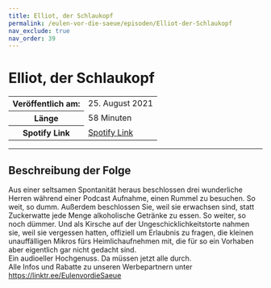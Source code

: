 ```yaml
---
title: Elliot, der Schlaukopf
permalink: /eulen-vor-die-saeue/episoden/Elliot-der-Schlaukopf
nav_exclude: true
nav_order: 39
---
```


# Elliot, der Schlaukopf
<table class="resp-table dcf-table dcf-table-responsive dcf-table-bordered dcf-table-striped dcf-w-100%">
                    <tbody>
                        <tr>
                            <th scope="row">Veröffentlich am:</th>
                            <td data-label="Veröffentlich am:">25. August 2021</td>
                        </tr>
                        <tr>
                            <th scope="row">Länge </th>
                            <td data-label="Länge ">58 Minuten</td>
                        </tr><tr>
                                <th scope="row">Spotify Link</th>
                                <td data-label="Spotify Link"><a href="https://open.spotify.com/episode/3RhIAiJzZKaoCsdxIDtJSj">Spotify Link</a></td>
                            </tr></tbody>
                </table>

***

## Beschreibung der Folge

<div>
Aus einer seltsamen Spontanität heraus beschlossen drei wunderliche Herren während einer Podcast Aufnahme, einen Rummel zu besuchen. So weit, so dumm. Außerdem beschlossen Sie, weil sie erwachsen sind, statt Zuckerwatte jede Menge alkoholische Getränke zu essen. So weiter, so noch dümmer. Und als Kirsche auf der Ungeschicklichkeitstorte nahmen sie, weil sie vergessen hatten, offiziell um Erlaubnis zu fragen, die kleinen unauffälligen Mikros fürs Heimlichaufnehmen mit, die für so ein Vorhaben aber eigentlich gar nicht gedacht sind. <br> Ein audioeller Hochgenuss. Da müssen jetzt alle durch. <br> Alle Infos und Rabatte zu unseren Werbepartnern unter <a href="https://linktr.ee/EulenvordieSaeue">https://linktr.ee/EulenvordieSaeue</a>  
</div>

